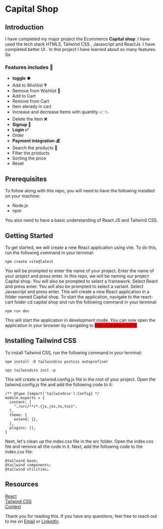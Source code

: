 # Capital Shop
 <h2> Introduction </h2>
 <p>I have completed my major project the Ecommerce <b>Capital shop </b> .I have used the tech stack HTML5, Tailwind CSS , Javascript and ReactJs .I have completed better UI . In this project I have learned about so many features. So </p>

 <h3>Features includes 🚀</h3>
  <ul>
   <li><b>toggle ⏺️</b></li>
   <li>Add to Wishlist 💗</li>
   <li>Remove from Wishlist 🤍</li>
   <li>Add to Cart </li>
   <li>Remove from Cart </li>
   <li>Item alerady in cart </li>
   <li>Increase and decrease Items  with quantity 📈 📉 </li>
   <li>Delete the item ❌</li>
   <li><b>Signup 🔑</b></li> 
   <li><b>Login ✅</b> </li>
   <li>Order </li>
   <li><b>Payment integration 💰</b></li>
   <li>Search the products 🔎 </li>
   <li>Filter the products </li>
   <li>Sorting the price</li>
   <li>Reset</li>
  </ul>
 
 <h2> Prerequisites </h2>
  <p>To follow along with this repo, you will need to have the following installed on your machine:</p>
  <ul>
   <li>Node.js</li>
   <li>npm</li>
  </ul>
<p>You also need to have a basic understanding of React JS and Tailwind CSS.</p>
<h2> Getting Started </h2>
<p>To get started, we will create a new React application using vite. To do this, run the following command in your terminal:</p>

```
npm create vite@latest
```
<p>You will be prompted to enter the name of your project. Enter the name of your project and press enter. In this repo, we will be naming our project Capital shop. You will also be prompted to select a framework. Select React and press enter. You will also be prompted to select a variant. Select Javascript and press enter. This will create a new React application in a folder named Capital shop. To start the application, navigate to the react-cart folder cd capital shop and run the following command in your terminal:</p>

```
npm run dev
```

<p>This will start the application in development mode. You can now open the application in your browser by navigating to <span style = "background-color: red"> http://localhost:5173. </span></p>

<h2>Installing Tailwind CSS</h2>
<p>To install Tailwind CSS, run the following command in your terminal:</p>

```
npm install -D tailwindcss postcss autoprefixer
```
```
npx tailwindcss init -p
```

<p>This will create a tailwind.config.js file in the root of your project. Open the tailwind.config.js file and add the following code to it:</p>

```
/** @type {import('tailwindcss').Config} */
module.exports = {
  content: [
    "./src/**/*.{js,jsx,ts,tsx}",
  ],
  theme: {
    extend: {},
  },
  plugins: [],
}
```
<p>Next, let's clean up the index.css file in the src folder. Open the index.css file and remove all the code in it. Next, add the following code to the index.css file:</p>

```
@tailwind base;
@tailwind components;
@tailwind utilities;
```

<h2>Resources</h2>

   [React](https://react.dev/)
   <br/>
   [Tailwind CSS](https://tailwindcss.com/)
    <br/>
   [Context](https://legacy.reactjs.org/docs/context.html)

   Thank you for reading this. If you have any questions, feel free to reach out to me on [Email](https://mail.google.com/mail/u/0/#inbox) or [LinkedIn](https://www.linkedin.com/in/abhishek8094/).



 
